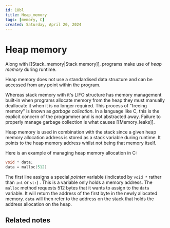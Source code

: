 ```yaml
---
id: 18bl
title: Heap_memory
tags: [memory, C]
created: Saturday, April 20, 2024
---
```


# Heap memory

Along with [[Stack_memory|Stack memory]], programs make use of _heap memory_
during runtime.

Heap memory does not use a standardised data structure and can be accessed from
any point within the program.

Whereas stack memory with it's LIFO structure has memory management built-in
when programs allocate memory from the heap they must manually deallocate it
when it is no longer required. This process of "freeing memory" is known as
_garbage collection_. In a language like C, this is the explicit concern of the
programmer and is not abstracted away. Failure to properly manage garbage
collection is what causes [[Memory_leaks]].

Heap memory is used in combination with the stack since a given heap memory
allocation address is stored as a stack variable during runtime. It points to
the heap memory address whilst not being that memory itself.

Here is an example of managing heap memory allocation in C:

```c
void * data;
data = malloc(512)
```

The first line assigns a special _pointer_ variable (indicated by `void *`
rather than `int` or `str`) . This is a variable only holds a memory address.
The `malloc` method requests 512 bytes that it wants to assign to the `data`
variable. It will return the address of the first byte in the newly allocated
memory. `data` will then refer to the address on the stack that holds the
address allocation on the heap.

## Related notes
